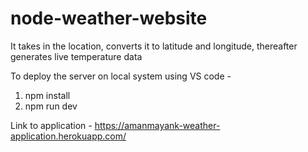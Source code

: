 # node-weather-website
It takes in the location, converts it to latitude and longitude, thereafter generates live temperature data

To deploy the server on local system using VS code -
1. npm install
2. npm run dev

Link to application - https://amanmayank-weather-application.herokuapp.com/
